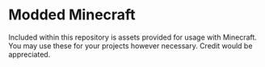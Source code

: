 # Modded Minecraft

Included within this repository is assets provided for usage with Minecraft.
You may use these for your projects however necessary.
Credit would be appreciated.
